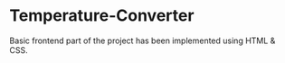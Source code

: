 # Temperature-Converter
Basic frontend part of the project has been implemented using HTML &amp; CSS.
